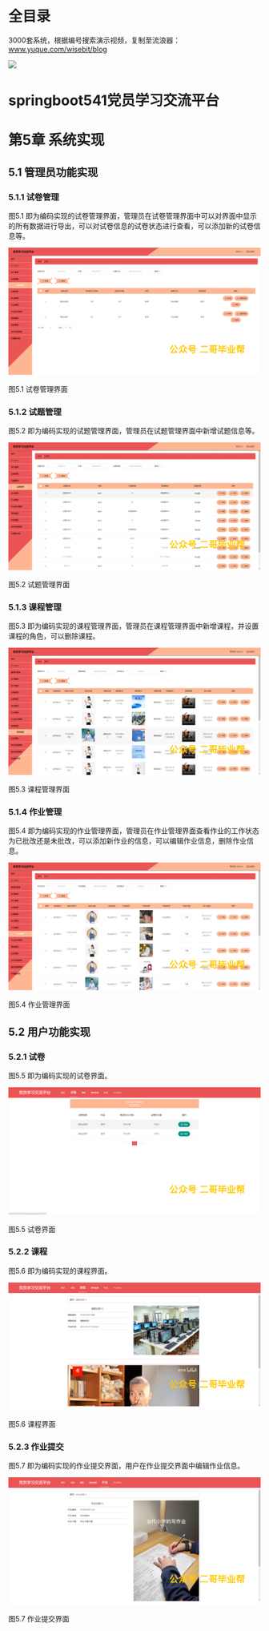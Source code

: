 # 全目录

3000套系统，根据编号搜索演示视频，复制至流浪器：www.yuque.com/wisebit/blog


![](https://bitwise.oss-cn-heyuan.aliyuncs.com/2024/11/06/qq_wechat.png)

# springboot541党员学习交流平台

# 第5章 系统实现

## 5.1 管理员功能实现
### 5.1.1 试卷管理
图5.1 即为编码实现的试卷管理界面，管理员在试卷管理界面中可以对界面中显示的所有数据进行导出，可以对试卷信息的试卷状态进行查看，可以添加新的试卷信息等。

![](/md/blog.019.png)

图5.1 试卷管理界面
### 5.1.2 试题管理
图5.2 即为编码实现的试题管理界面，管理员在试题管理界面中新增试题信息等。

![](/md/blog.020.png)

图5.2 试题管理界面
### 5.1.3 课程管理
图5.3 即为编码实现的课程管理界面，管理员在课程管理界面中新增课程，并设置课程的角色，可以删除课程。

![](/md/blog.021.png)

图5.3 课程管理界面
### 5.1.4 作业管理
图5.4 即为编码实现的作业管理界面，管理员在作业管理界面查看作业的工作状态为已批改还是未批改，可以添加新作业的信息，可以编辑作业信息，删除作业信息。

![](/md/blog.022.png)

图5.4 作业管理界面
## 5.2 用户功能实现
### 5.2.1 试卷
图5.5 即为编码实现的试卷界面。

![](/md/blog.023.png)

图5.5 试卷界面
### 5.2.2 课程
图5.6 即为编码实现的课程界面。

![](/md/blog.024.png)

图5.6 课程界面
### 5.2.3 作业提交
图5.7 即为编码实现的作业提交界面，用户在作业提交界面中编辑作业信息。

![](/md/blog.025.png)

图5.7 作业提交界面




